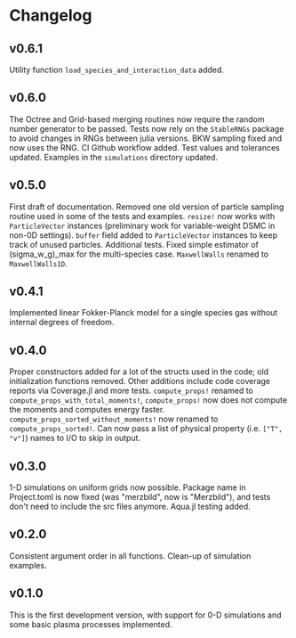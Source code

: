 # Changelog

## v0.6.1
Utility function `load_species_and_interaction_data` added.

## v0.6.0
The Octree and Grid-based merging routines now require the random number generator to be passed.
Tests now rely on the `StableRNGs` package to avoid changes in RNGs between julia versions. BKW sampling fixed and
now uses the RNG. CI Github workflow added. Test values and tolerances updated. Examples in the `simulations` directory updated.

## v0.5.0
First draft of documentation. Removed one old version of particle sampling routine used in some of the tests and examples.
`resize!` now works with `ParticleVector` instances (preliminary work for variable-weight DSMC in non-0D settings).
`buffer` field added to `ParticleVector` instances to keep track of unused particles. Additional tests.
Fixed simple estimator of (sigma_w_g)_max for the multi-species case.
`MaxwellWalls` renamed to `MaxwellWalls1D`.

## v0.4.1
Implemented linear Fokker-Planck model for a single species gas without internal degrees of freedom.

## v0.4.0
Proper constructors added for a lot of the structs used in the code; old initialization functions removed.
Other additions include code coverage reports via Coverage.jl and more tests.
`compute_props!` renamed to `compute_props_with_total_moments!`, `compute_props!` now does not compute the moments
and computes energy faster. 
`compute_props_sorted_without_moments!` now renamed to `compute_props_sorted!`.
Can now pass a list of physical property (i.e. `["T", "v"]`) names to I/O to skip in output.

## v0.3.0
1-D simulations on uniform grids now possible. Package name in Project.toml is now fixed (was "merzbild", now is "Merzbild"), and tests don't need to include the src files anymore.
Aqua.jl testing added.

## v0.2.0
Consistent argument order in all functions. Clean-up of simulation examples.

## v0.1.0
This is the first development version, with support for 0-D simulations and some basic plasma processes implemented.